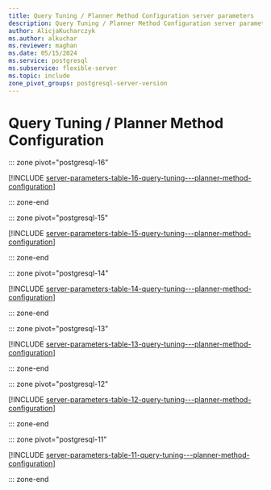 ```yaml
---
title: Query Tuning / Planner Method Configuration server parameters
description: Query Tuning / Planner Method Configuration server parameters for Azure Database for PostgreSQL - Flexible Server.
author: AlicjaKucharczyk
ms.author: alkuchar
ms.reviewer: maghan
ms.date: 05/15/2024
ms.service: postgresql
ms.subservice: flexible-server
ms.topic: include
zone_pivot_groups: postgresql-server-version
---
```

# Query Tuning / Planner Method Configuration


::: zone pivot="postgresql-16"

[!INCLUDE [server-parameters-table-16-query-tuning---planner-method-configuration](./includes/server-parameters-table-16-query-tuning---planner-method-configuration.md)]

::: zone-end


::: zone pivot="postgresql-15"

[!INCLUDE [server-parameters-table-15-query-tuning---planner-method-configuration](./includes/server-parameters-table-15-query-tuning---planner-method-configuration.md)]

::: zone-end


::: zone pivot="postgresql-14"

[!INCLUDE [server-parameters-table-14-query-tuning---planner-method-configuration](./includes/server-parameters-table-14-query-tuning---planner-method-configuration.md)]

::: zone-end


::: zone pivot="postgresql-13"

[!INCLUDE [server-parameters-table-13-query-tuning---planner-method-configuration](./includes/server-parameters-table-13-query-tuning---planner-method-configuration.md)]

::: zone-end


::: zone pivot="postgresql-12"

[!INCLUDE [server-parameters-table-12-query-tuning---planner-method-configuration](./includes/server-parameters-table-12-query-tuning---planner-method-configuration.md)]

::: zone-end


::: zone pivot="postgresql-11"

[!INCLUDE [server-parameters-table-11-query-tuning---planner-method-configuration](./includes/server-parameters-table-11-query-tuning---planner-method-configuration.md)]

::: zone-end


